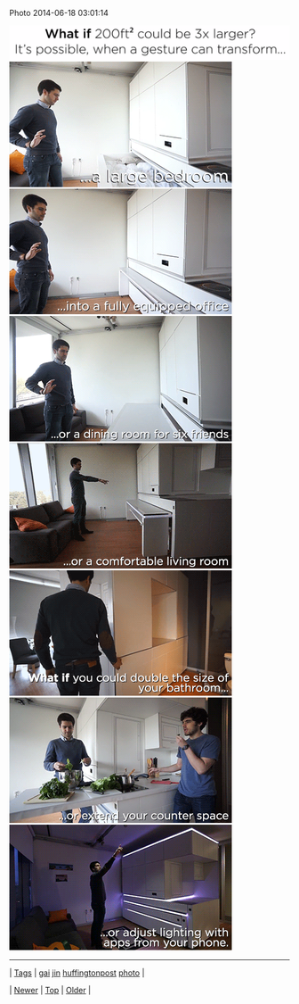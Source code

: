 <!--
title: Photo 2014-06-18 03
date: 2020-06-28T15:27:00.329Z
tags: gai, jin, huffingtonpost, photo
-->


Photo 2014-06-18 03:01:14

![](89121097619-0.png)
![](89121097619-1.gif)
![](89121097619-2.gif)
![](89121097619-3.gif)
![](89121097619-4.gif)
![](89121097619-5.gif)
![](89121097619-6.gif)
![](89121097619-7.gif)

<!--BOTTOM-POST-NAVIGATION-->
---

| [Tags](tags.md) | [gai](tag-gai.md) [jin](tag-jin.md) [huffingtonpost](tag-huffingtonpost.md) [photo](tag-photo.md) |

| [Newer](89080496829.md) | [Top](index.md) | [Older](89138982005.md) |